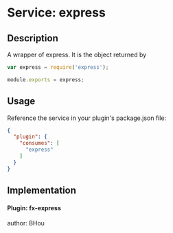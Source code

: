 # Service: express

## Description
A wrapper of express. It is the object returned by

`````javascript
var express = require('express');

module.exports = express;
`````

## Usage
Reference the service in your plugin's package.json file:
`````json
{
  "plugin": {
    "consumes": [
      "express"
    ]
  }
}
`````

## Implementation

#### Plugin: fx-express
author: BHou
